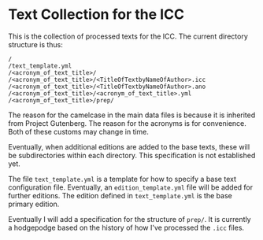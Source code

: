 Text Collection for the ICC
===========================
This is the collection of processed texts for the ICC. The current directory
structure is thus:

    /
    /text_template.yml
    /<acronym_of_text_title>/
    /<acronym_of_text_title>/<TitleOfTextbyNameOfAuthor>.icc
    /<acronym_of_text_title>/<TitleOfTextbyNameOfAuthor>.ano
    /<acronym_of_text_title>/<acronym_of_text_title>.yml
    /<acronym_of_text_title>/prep/

The reason for the camelcase in the main data files is because it is inherited
from Project Gutenberg. The reason for the acronyms is for convenience. Both of
these customs may change in time.

Eventually, when additional editions are added to the base texts, these will be
subdirectories within each directory. This specification is not established yet.

The file `text_template.yml` is a template for how to specify a base text
configuration file. Eventually, an `edition_template.yml` file will be added for
further editions. The edition defined in `text_template.yml` is the base primary
edition.

Eventually I will add a specification for the structure of `prep/`. It is
currently a hodgepodge based on the history of how I've processed the `.icc`
files.
